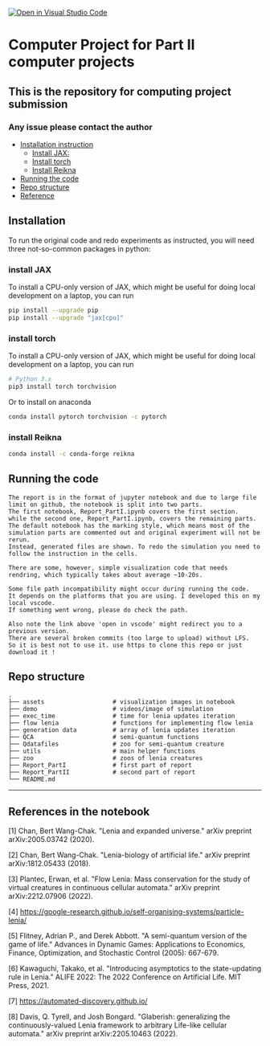 [![Open in Visual Studio Code](https://classroom.github.com/assets/open-in-vscode-c66648af7eb3fe8bc4f294546bfd86ef473780cde1dea487d3c4ff354943c9ae.svg)](https://classroom.github.com/online_ide?assignment_repo_id=10191629&assignment_repo_type=AssignmentRepo)

# Computer Project for Part II computer projects

## This is the repository for computing project submission
### Any issue please contact the author

- [Installation instruction](#installation)
  - [Install JAX:](#install-jax)
  - [Install torch](#install-torch)
  - [Install Reikna](#install-reikna)
- [Running the code](#running-the-code)
- [Repo structure](#repo-structure)
- [Reference](#references-in-the-notebook)


## Installation

To run the original code and redo experiments as instructed, you will need three not-so-common packages in python:

### install JAX


To install a CPU-only version of JAX, which might be useful for doing local
development on a laptop, you can run

```bash
pip install --upgrade pip
pip install --upgrade "jax[cpu]"
```

### install torch

To install a CPU-only version of JAX, which might be useful for doing local
development on a laptop, you can run

```bash
# Python 3.x
pip3 install torch torchvision
```

Or to install on anaconda

```bash
conda install pytorch torchvision -c pytorch
```

### install Reikna

```bash
conda install -c conda-forge reikna
```

## Running the code

    The report is in the format of jupyter notebook and due to large file limit on github, the notebook is split into two parts. 
    The first notebook, Report_PartI.ipynb covers the first section.
    while the second one, Report_PartI.ipynb, covers the remaining parts. 
    The default notebook has the marking style, which means most of the simulation parts are commented out and original experiment will not be rerun. 
    Instead, generated files are shown. To redo the simulation you need to follow the instruction in the cells.

    There are some, however, simple visualization code that needs rendring, which typically takes about average ~10-20s.

    Some file path incompatibility might occur during running the code. 
    It depends on the platforms that you are using. I developed this on my local vscode.
    If something went wrong, please do check the path.

    Also note the link above 'open in vscode' might redirect you to a previous version.
    There are several broken commits (too large to upload) without LFS.
    So it is best not to use it. use https to clone this repo or just 
    download it !

## Repo structure


    .
    ├── assets                   # visualization images in notebook 
    ├── demo                     # videos/image of simulation
    ├── exec_time                # time for lenia updates iteration
    ├── flow lenia               # functions for implementing flow lenia 
    ├── generation data          # array of lenia updates iteration 
    ├── QCA                      # semi-quantum functions
    ├── Qdatafiles               # zoo for semi-quantum creature
    ├── utils                    # main helper functions
    ├── zoo                      # zoos of lenia creatures
    ├── Report_PartI             # first part of report
    ├── Report_PartII            # second part of report
    └── README.md


----------------------------------------------------------------------------------------------------------------------------------------------------------------------

## References in the notebook

[1] Chan, Bert Wang-Chak. "Lenia and expanded universe." arXiv preprint arXiv:2005.03742 (2020).

[2] Chan, Bert Wang-Chak. "Lenia-biology of artificial life." arXiv preprint arXiv:1812.05433 (2018).

[3] Plantec, Erwan, et al. "Flow Lenia: Mass conservation for the study of virtual creatures in continuous cellular automata." arXiv preprint arXiv:2212.07906 (2022).

[4] https://google-research.github.io/self-organising-systems/particle-lenia/

[5] Flitney, Adrian P., and Derek Abbott. "A semi-quantum version of the game of life." Advances in Dynamic Games: Applications to Economics, Finance, Optimization, and Stochastic Control (2005): 667-679.

[6] Kawaguchi, Takako, et al. "Introducing asymptotics to the state-updating rule in Lenia." ALIFE 2022: The 2022 Conference on Artificial Life. MIT Press, 2021.

[7] https://automated-discovery.github.io/

[8] Davis, Q. Tyrell, and Josh Bongard. "Glaberish: generalizing the continuously-valued Lenia framework to arbitrary Life-like cellular automata." arXiv preprint arXiv:2205.10463 (2022).